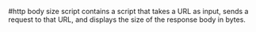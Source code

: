 #http body size script
contains a  script that takes a URL as input, sends a request to that URL, and displays the size of the response body in bytes.
